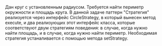 Дан круг с установленным радиусом. Требуется найти периметр окружности и площадь круга. В данной задаче паттерн "Стратегия" реализуется через интерфейс CircleStrategy, в который вынесен метод execute, и два реализующих этот интерфейс класса, которые соответствуют двум стратегиям поведения: в случае, когда нужно найти площадь, и в случае, когда нужно найти периметр. Необходимая стратегия устаналивается с помощью метода setStrategy.
